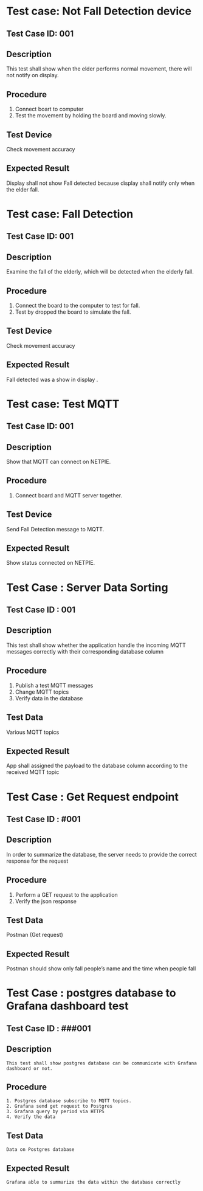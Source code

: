 # Test case: Not Fall Detection device
## Test Case ID: 001
## Description
This test shall show when the elder performs normal movement, there will not notify on display.
## Procedure
1. Connect boart to computer
2. Test the movement by holding the board and moving slowly.
## Test Device
Check movement accuracy
## Expected Result
Display shall not show Fall detected because display shall notify only when the elder fall.


# Test case: Fall Detection
## Test Case ID: 001
## Description
Examine the fall of the elderly, which will be detected when the elderly fall.
## Procedure
1. Connect the board to the computer to test for fall.
2. Test by dropped the board to simulate the fall.
## Test Device
Check movement accuracy
## Expected Result
Fall detected was a show in display .


# Test case: Test MQTT
## Test Case ID: 001
## Description
Show that MQTT can connect on NETPIE. 
## Procedure
1. Connect board and MQTT server together.
## Test Device
Send Fall Detection message to MQTT.
## Expected Result
Show status connected on NETPIE.


# Test Case : Server Data Sorting
## Test Case ID : 001
## Description
This test shall show whether the application handle the incoming MQTT messages correctly with their corresponding database column
## Procedure
1. Publish a test MQTT messages
2. Change MQTT topics
3. Verify data in the database
## Test Data
Various MQTT topics
## Expected Result
App shall assigned the payload to the database column according to the received MQTT topic


# Test Case : Get Request endpoint
## Test Case ID : #001
## Description
In order to summarize the database, the server needs to provide the correct response for the request
## Procedure
1. Perform a GET request to the application
2. Verify the json response
## Test Data
Postman (Get request)
## Expected Result
Postman should show only fall people’s name and the time when people fall



# Test Case : postgres database to Grafana dashboard test
## Test Case ID : ###001
## Description
	This test shall show postgres database can be communicate with Grafana dashboard or not.
## Procedure
	1. Postgres database subscribe to MQTT topics.
	2. Grafana send get request to Postgres
	3. Grafana query by period via HTTPS
	4. Verify the data 

## Test Data
	Data on Postgres database
## Expected Result
	Grafana able to summarize the data within the database correctly 
